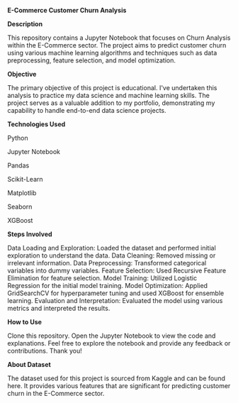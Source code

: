 **E-Commerce Customer Churn Analysis**


**Description**

This repository contains a Jupyter Notebook that focuses on Churn Analysis within the E-Commerce sector. The project aims to predict customer churn using various machine learning algorithms and techniques such as data preprocessing, feature selection, and model optimization.

**Objective**

The primary objective of this project is educational. I've undertaken this analysis to practice my data science and machine learning skills. The project serves as a valuable addition to my portfolio, demonstrating my capability to handle end-to-end data science projects.

**Technologies Used**

Python

Jupyter Notebook

Pandas

Scikit-Learn

Matplotlib

Seaborn

XGBoost

**Steps Involved**

Data Loading and Exploration: Loaded the dataset and performed initial exploration to understand the data.
Data Cleaning: Removed missing or irrelevant information.
Data Preprocessing: Transformed categorical variables into dummy variables.
Feature Selection: Used Recursive Feature Elimination for feature selection.
Model Training: Utilized Logistic Regression for the initial model training.
Model Optimization: Applied GridSearchCV for hyperparameter tuning and used XGBoost for ensemble learning.
Evaluation and Interpretation: Evaluated the model using various metrics and interpreted the results.

**How to Use**

Clone this repository.
Open the Jupyter Notebook to view the code and explanations.
Feel free to explore the notebook and provide any feedback or contributions. Thank you!

**About Dataset**

The dataset used for this project is sourced from Kaggle and can be found here. It provides various features that are significant for predicting customer churn in the E-Commerce sector.

